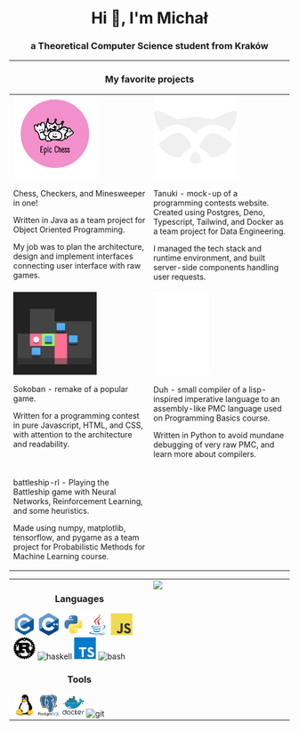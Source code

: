 <h1 align="center">Hi 👋, I'm Michał</h1>
<h3 align="center">a Theoretical Computer Science student from Kraków</h3>

---

<h3 align="center"> My favorite projects </h3>
<table>
<tr>
<td valign="top" width="50%">
  <a href="https://github.com/mhorod/chess">
    <img src="https://github.com/mhorod/chess/raw/main/logo.png" width=150/>
  </a>
<p>
  Chess, Checkers, and Minesweeper in one!
  
  Written in Java as a team project for Object Oriented Programming.
  
  My job was to plan the architecture, design and implement interfaces connecting user interface with raw games.
</p>
</td>
<td valign="top" width="50%">
  <a href="https://github.com/mhorod/tanuki">
    <img src="https://github.com/mhorod/tanuki/raw/main/logo.png" width=150/>
  </a>
<p>
Tanuki - mock-up of a programming contests website.
Created using Postgres, Deno, Typescript, Tailwind, and Docker as a team project for Data Engineering.

I managed the tech stack and runtime environment, and built server-side components handling user requests.
</p>
</td>
</tr>
<tr>
<td valign="top" width="50%">
  <a href="https://github.com/mhorod/sokoban">
    <img src="https://github.com/mhorod/sokoban/blob/main/sokoban.png?raw=true" width=150/>
  </a>
<p>
  Sokoban - remake of a popular game.
  
  Written for a programming contest in pure Javascript, HTML, and  CSS, with attention to the architecture and readability.
</p>
</td>
<td valign="top" width="50%">
  <a href="https://github.com/mhorod/duh">
    <img src="https://github.com/mhorod/duh/blob/main/duh.png" width=100/>
  </a>
<p>
  Duh - small compiler of a lisp-inspired imperative language to an assembly-like PMC language used on Programming Basics course.
  
  Written in Python to avoid mundane debugging of very raw PMC, and learn more about compilers.
</p>
</td>
</tr>
  <tr> 
    <td valign="top" width="50%">
      <p>
        battleship-rl - Playing the Battleship game with Neural Networks, Reinforcement Learning, and some heuristics.

Made using numpy, matplotlib, tensorflow, and pygame as a team project for Probabilistic Methods for Machine Learning course.
      </p>
    </td>
    <td valign="top" width="50%"> </td>
  </tr>
</table>


<table>
<tr>
<td valign="top" width="50%">
<h3 align="center"> Languages </h3>
<img src="https://raw.githubusercontent.com/devicons/devicon/master/icons/c/c-original.svg" alt="c" width="40" height="40"/> 
<img src="https://raw.githubusercontent.com/devicons/devicon/master/icons/cplusplus/cplusplus-original.svg" alt="cplusplus" width="40" height="40"/>
<img src="https://raw.githubusercontent.com/devicons/devicon/master/icons/python/python-original.svg" alt="python" width="40" height="40"/>
<img src="https://raw.githubusercontent.com/devicons/devicon/master/icons/java/java-original.svg" alt="java" width="40" height="40"/>
<img src="https://raw.githubusercontent.com/devicons/devicon/master/icons/javascript/javascript-original.svg" alt="javascript" width="40" height="40"/>
<img src="https://raw.githubusercontent.com/devicons/devicon/master/icons/rust/rust-plain.svg" alt="rust" width="40" height="40"/>
<img src="https://upload.wikimedia.org/wikipedia/commons/1/1c/Haskell-Logo.svg" alt="haskell" width="40" height="40"/>
<img src="https://raw.githubusercontent.com/devicons/devicon/master/icons/typescript/typescript-original.svg" alt="typescript" width="40" height="40"/>
<img src="https://www.vectorlogo.zone/logos/gnu_bash/gnu_bash-icon.svg" alt="bash" width="40" height="40"/>

<h3 align="center"> Tools </h3>
<img src="https://raw.githubusercontent.com/devicons/devicon/master/icons/linux/linux-original.svg" alt="linux" width="40" height="40"/> 
<img src="https://raw.githubusercontent.com/devicons/devicon/master/icons/postgresql/postgresql-original-wordmark.svg" alt="postgresql" width="40" height="40"/>
<img src="https://raw.githubusercontent.com/devicons/devicon/master/icons/docker/docker-original-wordmark.svg" alt="docker" width="40" height="40"/>
<img src="https://www.vectorlogo.zone/logos/git-scm/git-scm-icon.svg" alt="git" width="40" height="40"/>

</td>
<td valign="top" width="50%">
<img src="https://github-readme-stats.vercel.app/api/top-langs/?username=mhorod&hide=css,plpgsql&layout=compact&theme=radical" width="500" />
</td>
</tr>
</table>
